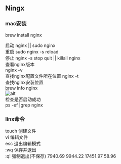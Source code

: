 ## Ningx
### mac安装  
brew install nginx

启动 nginx || sudo nginx  
重启 sudo nginx -s reload  
停止 nginx -s stop quit || killall nginx  
查看nginx版本  
nginx -v  
查找nginx配置文件所在位置 
nginx -t  
查找nginx安装位置  
brew info nginx  
![alt](/img_1.png)  
检查是否启动成功  
ps -ef |grep nginx


### linx命令  
touch 创建文件  
vi 编辑文件  
esc 退出编辑模式  
:wq 保存并退出  
:q! 强制退出(不保存)
7940.69 9944.22 17451.97
58.96
